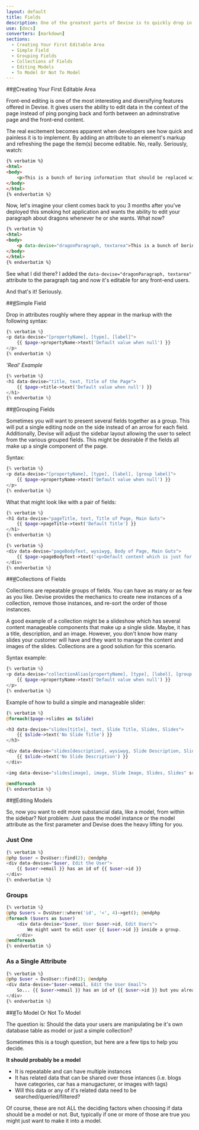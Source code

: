 ```yaml
---
layout: default
title: Fields
description: One of the greatest parts of Devise is to quickly drop in editable areas in your front-end markup. This section will show you how to do that, as well as providing some strategies for implementing editable areas.
use: [docs]
converters: [markdown]
sections:
  - Creating Your First Editable Area
  - Simple Field
  - Grouping Fields
  - Collections of Fields
  - Editing Models
  - To Model Or Not To Model
---
```


##<a name="creating-your-first-editable-area" class="ia"></a>[#](#creating-your-first-editable-area)Creating Your First Editable Area

Front-end editing is one of the most interesting and diversifying features offered in Devise. It gives users the ability to edit data in the context of the page instead of ping ponging back and forth between an adminstrative page and the front-end content.

The real excitement becomes apparent when developers see how quick and painless it is to implement. By adding an attribute to an element's markup and refreshing the page the item(s) become editable. No, really. Seriously, watch:

```html
{% verbatim %}
<html>
<body>
	<p>This is a bunch of boring information that should be replaced with stories of beers... and attractive people... and dragons.</p>
</body>
</html>
{% endverbatim %}
```

Now, let's imagine your client comes back to you 3 months after you've deployed this smoking hot application and wants the ability to edit your paragraph about dragons whenever he or she wants. What now?

```html
{% verbatim %}
<html>
<body>
	<p data-devise="dragonParagraph, textarea">This is a bunch of boring information that should be replaced with stories of beers... and attractive people... and dragons.</p>
</body>
</html>
{% endverbatim %}
```

See what I did there? I added the ```data-devise="dragonParagraph, textarea"``` attribute to the paragraph tag and now it's editable for any front-end users.

And that's it! Seriously.

##<a name="simple-field" class="ia"></a>[#](#simple-field)Simple Field

Drop in attributes roughly where they appear in the markup with the following syntax:

```php
{% verbatim %}
<p data-devise="[propertyName], [type], [label]">
	{{ $page->propertyName->text('Default value when null') }}
</p>
{% endverbatim %}
```

*'Real' Example*

```php
{% verbatim %}
<h1 data-devise="title, text, Title of the Page">
	{{ $page->title->text('Default value when null') }}
</h1>
{% endverbatim %}
```

##<a name="grouping-fields" class="ia"></a>[#](#grouping-fields)Grouping Fields

Sometimes you will want to present several fields together as a group. This will put a single editing node on the side instead of an arrow for each field. Additionally, Devise will adjust the sidebar layout allowing the user to select from the various grouped fields. This might be desirable if the fields all make up a single component of the page.

Syntax:

```php
{% verbatim %}
<p data-devise="[propertyName], [type], [label], [group label]">
	{{ $page->propertyName->text('Default value when null') }}
</p>
{% endverbatim %}
```

What that might look like with a pair of fields:

```php
{% verbatim %}
<h1 data-devise="pageTitle, text, Title of Page, Main Guts">
	{{ $page->pageTitle->text('Default Title') }}
</h1>
{% endverbatim %}
```

```php
{% verbatim %}
<div data-devise="pageBodyText, wysiwyg, Body of Page, Main Guts">
	{{ $page->pageBodyText->text('<p>Default content which is just for an example</p>') }}
</div>
{% endverbatim %}
```

##<a name="collections-of-fields" class="ia"></a>[#](#collections-of-fields)Collections of Fields

Collections are repeatable groups of fields. You can have as many or as few as you like. Devise provides the mechanics to create new instances of a collection, remove those instances, and re-sort the order of those instances.

A good example of a collection might be a slideshow which has several content manageable components that make up a single slide. Maybe, it has a title, description, and an image. However, you don't know how many slides your customer will have and they want to manage the content and images of the slides. Collections are a good solution for this scenario.

Syntax example:

```php
{% verbatim %}
<p data-devise="collectionAlias[propertyName], [type], [label], [group label], [collection label]">
	{{ $page->propertyName->text('Default value when null') }}
</p>
{% endverbatim %}
```

Example of how to build a simple and manageable slider:

```php
{% verbatim %}
@foreach($page->slides as $slide)

<h3 data-devise="slides[title], text, Slide Title, Slides, Slides">
	{{ $slide->text('No Slide Title') }}
</h3>

<div data-devise="slides[description], wysiwyg, Slide Description, Slides, Slides">
	{{ $slide->text('No Slide Description') }}
</div>

<img data-devise="slides[image], image, Slide Image, Slides, Slides" src="{{ $slide->image }}">

@endforeach
{% endverbatim %}
```

##<a name="editing-models" class="ia"></a>[#](#editing-models)Editing Models

So, now you want to edit more substancial data, like a model, from within the sidebar? Not problem: Just pass the model instance or the model attribute as the first parameter and Devise does the heavy lifting for you.

### Just One
```php
{% verbatim %}
@php $user = DvsUser::find(2); @endphp
<div data-devise="$user, Edit the User">
	{{ $user->email }} has an id of {{ $user->id }}
</div>
{% endverbatim %}
```

### Groups
```php
{% verbatim %}
@php $users = DvsUser::where('id', '<', 4)->get(); @endphp
@foreach ($users as $user)
	<div data-devise="$user, User $user->id, Edit Users">
		We might want to edit user {{ $user->id }} inside a group.
	</div>
@endforeach
{% endverbatim %}
```

### As a Single Attribute
```php
{% verbatim %}
@php $user = DvsUser::find(2); @endphp
<div data-devise="$user->email, Edit the User Email">
	So... {{ $user->email }} has an id of {{ $user->id }} but you already knew that right?
</div>
{% endverbatim %}
```

<div class="beginner" markdown="1">

##<a name="to-model-or-not-to-model" class="ia"></a>[#](#to-model-or-not-to-model)To Model Or Not To Model

The question is: Should the data your users are manipulating be it's own database table as model or just a simple collection?

Sometimes this is a tough question, but here are a few tips to help you decide.

**It should probably be a model**

- It is repeatable and can have multiple instances
- It has related data that can be shared over those intances (i.e. blogs have categories, car has a manugacturer, or images with tags)
- Will this data or any of it's related data need to be searched/queried/filtered?

Of course, these are not ALL the deciding factors when choosing if data should be a model or not. But, typically if one or more of those are true you might just want to make it into a model.

</div>